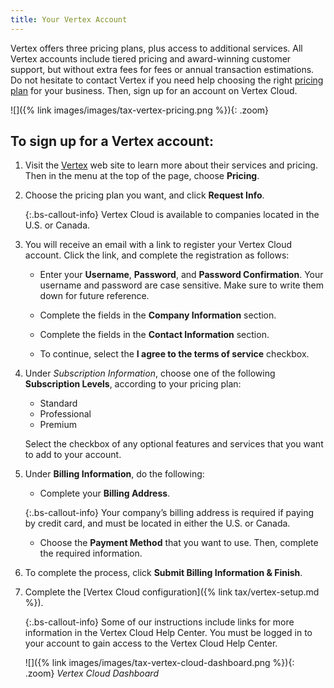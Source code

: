 ```yaml
---
title: Your Vertex Account
---
```


Vertex offers three pricing plans, plus access to additional services. All Vertex accounts include tiered pricing and award-winning customer support, but without extra fees for fees or annual transaction estimations. Do not hesitate to contact Vertex if you need help choosing the right [pricing plan][1] for your business. Then, sign up for an account on Vertex Cloud.

![]({% link images/images/tax-vertex-pricing.png %}){: .zoom}

## To sign up for a Vertex account:

1. Visit the [Vertex][2] web site to learn more about their services and pricing. Then in the menu at the top of the page, choose **Pricing**.

1. Choose the pricing plan you want, and click **Request Info**.

    {:.bs-callout-info}
    Vertex Cloud is available to companies located in the U.S. or Canada.

1. You will receive an email with a link to register your Vertex Cloud account. Click the link, and complete the registration as follows:

    - Enter your **Username**, **Password**, and **Password Confirmation**. Your username and password are case sensitive. Make sure to write them down for future reference.

    - Complete the fields in the **Company Information** section.

    - Complete the fields in the **Contact Information** section.

    - To continue, select the **I agree to the terms of service** checkbox.

1. Under _Subscription Information_, choose one of the following **Subscription Levels**, according to your pricing plan:

    - Standard
    - Professional
    - Premium

    Select the checkbox of any optional features and services that you want to add to your account.

1. Under **Billing Information**, do the following:

    - Complete your **Billing Address**.

    {:.bs-callout-info}
    Your company’s billing address is required if paying by credit card, and must be located in either the U.S. or Canada.

    - Choose the **Payment Method** that you want to use. Then, complete the required information.

1. To complete the process, click **Submit Billing Information & Finish**.

1. Complete the [Vertex Cloud configuration]({% link tax/vertex-setup.md %}).

    {:.bs-callout-info}
    Some of our instructions include links for more information in the Vertex Cloud Help Center. You must be logged in to your account to gain access to the Vertex Cloud Help Center.

    ![]({% link images/images/tax-vertex-cloud-dashboard.png %}){: .zoom}
    _Vertex Cloud Dashboard_

[1]: https://www.vertexsmb.com/pricing/
[2]: https://www.vertexsmb.com/
